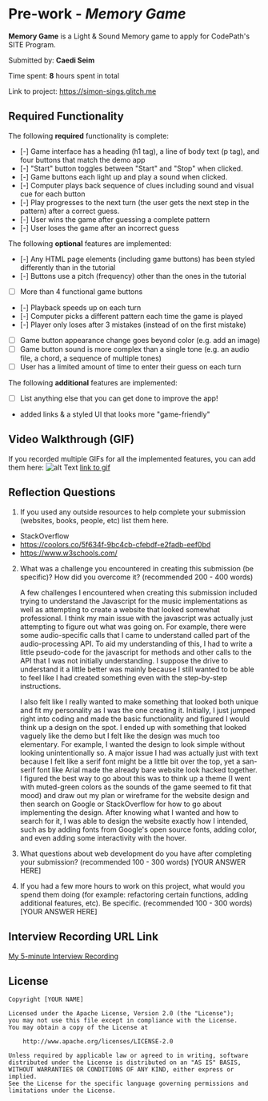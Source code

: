 # Pre-work - _Memory Game_

**Memory Game** is a Light & Sound Memory game to apply for CodePath's SITE Program.

Submitted by: **Caedi Seim**

Time spent: **8** hours spent in total

Link to project: https://simon-sings.glitch.me

## Required Functionality

The following **required** functionality is complete:

- [-] Game interface has a heading (h1 tag), a line of body text (p tag), and four buttons that match the demo app
- [-] "Start" button toggles between "Start" and "Stop" when clicked.
- [-] Game buttons each light up and play a sound when clicked.
- [-] Computer plays back sequence of clues including sound and visual cue for each button
- [-] Play progresses to the next turn (the user gets the next step in the pattern) after a correct guess.
- [-] User wins the game after guessing a complete pattern
- [-] User loses the game after an incorrect guess

The following **optional** features are implemented:

- [-] Any HTML page elements (including game buttons) has been styled differently than in the tutorial
- [-] Buttons use a pitch (frequency) other than the ones in the tutorial
- [ ] More than 4 functional game buttons
- [-] Playback speeds up on each turn
- [-] Computer picks a different pattern each time the game is played
- [-] Player only loses after 3 mistakes (instead of on the first mistake)
- [ ] Game button appearance change goes beyond color (e.g. add an image)
- [ ] Game button sound is more complex than a single tone (e.g. an audio file, a chord, a sequence of multiple tones)
- [ ] User has a limited amount of time to enter their guess on each turn

The following **additional** features are implemented:

- [ ] List anything else that you can get done to improve the app!
- added links & a styled UI that looks more "game-friendly"

## Video Walkthrough (GIF)

If you recorded multiple GIFs for all the implemented features, you can add them here:
![alt Text](http://g.recordit.co/lWXu0oE6Rr.gif)
[link to gif](http://g.recordit.co/lWXu0oE6Rr.gif)

## Reflection Questions

1. If you used any outside resources to help complete your submission (websites, books, people, etc) list them here.

- StackOverflow
- https://coolors.co/5f634f-9bc4cb-cfebdf-e2fadb-eef0bd
- https://www.w3schools.com/

2. What was a challenge you encountered in creating this submission (be specific)? How did you overcome it? (recommended 200 - 400 words)
   
   A few challenges I encountered when creating this submission included trying to understand the Javascript for the music implementations as well as attempting to create a website that looked somewhat professional. I think my main issue with the javascript was actually just attempting to figure out what was going on. For example, there were some audio-specific calls that I came to understand called part of the audio-processing API. To aid my understanding of this, I had to write a little pseudo-code for the javascript for methods and other calls to the API that I was not initially understanding. I suppose the drive to understand it a little better was mainly because I still wanted to be able to feel like I had created something even with the step-by-step instructions. 
   
   I also felt like I really wanted to make something that looked both unique and fit my personality as I was the one creating it. Initially, I just jumped right into coding and made the basic functionality and figured I would think up a design on the spot. I ended up with something that looked vaguely like the demo but I felt like the design was much too elementary. For example, I wanted the design to look simple without looking unintentionally so. A major issue I had was actually just with text because I felt like a serif font might be a little bit over the top, yet a san-serif font like Arial made the already bare website look hacked together. I figured the best way to go about this was to think up a theme (I went with muted-green colors as the sounds of the game seemed to fit that mood) and draw out my plan or wireframe for the website design and then search on Google or StackOverflow for how to go about implementing the design. After knowing what I wanted and how to search for it, I was able to design the website exactly how I intended, such as by adding fonts from Google's open source fonts, adding color, and even adding some interactivity with the hover.
3. What questions about web development do you have after completing your submission? (recommended 100 - 300 words)
   [YOUR ANSWER HERE]

4. If you had a few more hours to work on this project, what would you spend them doing (for example: refactoring certain functions, adding additional features, etc). Be specific. (recommended 100 - 300 words)
   [YOUR ANSWER HERE]

## Interview Recording URL Link

[My 5-minute Interview Recording](your-link-here)

## License

    Copyright [YOUR NAME]

    Licensed under the Apache License, Version 2.0 (the "License");
    you may not use this file except in compliance with the License.
    You may obtain a copy of the License at

        http://www.apache.org/licenses/LICENSE-2.0

    Unless required by applicable law or agreed to in writing, software
    distributed under the License is distributed on an "AS IS" BASIS,
    WITHOUT WARRANTIES OR CONDITIONS OF ANY KIND, either express or implied.
    See the License for the specific language governing permissions and
    limitations under the License.
